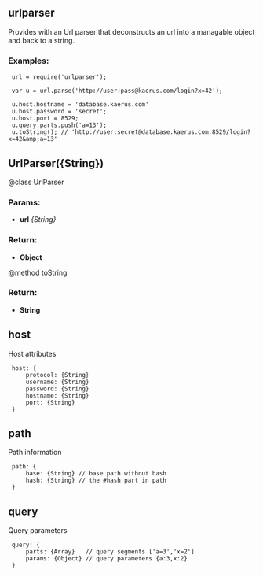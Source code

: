 

<!-- Start index.js -->

## urlparser

Provides with an Url parser that deconstructs an url into a managable object and back to a string.

 ### Examples:
 
     url = require('urlparser');
     
     var u = url.parse('http://user:pass@kaerus.com/login?x=42');
     
     u.host.hostname = 'database.kaerus.com'
     u.host.password = 'secret';
     u.host.port = 8529;
     u.query.parts.push('a=13');
     u.toString(); // 'http://user:secret@database.kaerus.com:8529/login?x=42&amp;a=13'
     

## UrlParser({String})

@class  UrlParser

### Params: 

* **url** *{String}* 

### Return:

* **Object** 

@method  toString 

### Return:

* **String** 

## host

Host attributes

     host: {
         protocol: {String}
         username: {String}
         password: {String}
         hostname: {String}
         port: {String}
     }
     

## path

Path information

     path: {
         base: {String} // base path without hash
         hash: {String} // the #hash part in path
     }
     

## query

Query parameters

     query: {
         parts: {Array}   // query segments ['a=3','x=2'] 
         params: {Object} // query parameters {a:3,x:2}
     }
     

<!-- End index.js -->

